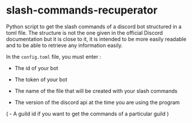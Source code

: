 # slash-commands-recuperator
Python script to get the slash commands of a discord bot structured in a toml file. The structure is not the one given in the official Discord documentation but it is close to it, it is intended to be more easily readable and to be able to retrieve any information easily.

In the `config.toml` file, you must enter :

- The id of your bot
- The token of your bot

- The name of the file that will be created with your slash commands
- The version of the discord api at the time you are using the program

( - A guild id if you want to get the commands of a particular guild )
